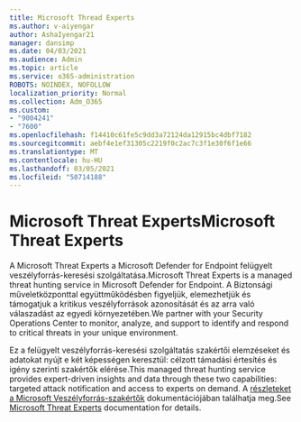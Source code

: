 ```yaml
---
title: Microsoft Thread Experts
ms.author: v-aiyengar
author: AshaIyengar21
manager: dansimp
ms.date: 04/03/2021
ms.audience: Admin
ms.topic: article
ms.service: o365-administration
ROBOTS: NOINDEX, NOFOLLOW
localization_priority: Normal
ms.collection: Adm_O365
ms.custom:
- "9004241"
- "7600"
ms.openlocfilehash: f14410c61fe5c9dd3a72124da12915bc4dbf7182
ms.sourcegitcommit: aebf4e1ef31305c2219f0c2ac7c3f1e30f6f1e66
ms.translationtype: MT
ms.contentlocale: hu-HU
ms.lasthandoff: 03/05/2021
ms.locfileid: "50714188"
---
```

# <a name="microsoft-threat-experts"></a><span data-ttu-id="24e4d-102">Microsoft Threat Experts</span><span class="sxs-lookup"><span data-stu-id="24e4d-102">Microsoft Threat Experts</span></span>

<span data-ttu-id="24e4d-103">A Microsoft Threat Experts a Microsoft Defender for Endpoint felügyelt veszélyforrás-keresési szolgáltatása.</span><span class="sxs-lookup"><span data-stu-id="24e4d-103">Microsoft Threat Experts is a managed threat hunting service in Microsoft Defender for Endpoint.</span></span>  <span data-ttu-id="24e4d-104">A Biztonsági műveletközponttal együttműködésben figyeljük, elemezhetjük és támogatjuk a kritikus veszélyforrások azonosítását és az arra való válaszadást az egyedi környezetében.</span><span class="sxs-lookup"><span data-stu-id="24e4d-104">We partner with your Security Operations Center to monitor, analyze, and support to identify and respond to critical threats in your unique environment.</span></span>

<span data-ttu-id="24e4d-105">Ez a felügyelt veszélyforrás-keresési szolgáltatás szakértői elemzéseket és adatokat nyújt e két képességen keresztül: célzott támadási értesítés és igény szerinti szakértők elérése.</span><span class="sxs-lookup"><span data-stu-id="24e4d-105">This managed threat hunting service provides expert-driven insights and data through these two capabilities: targeted attack notification and access to experts on demand.</span></span> <span data-ttu-id="24e4d-106">A [részleteket a Microsoft Veszélyforrás-szakértők](https://docs.microsoft.com/windows/security/threat-protection/microsoft-defender-atp/microsoft-threat-experts) dokumentációjában találhatja meg.</span><span class="sxs-lookup"><span data-stu-id="24e4d-106">See [Microsoft Threat Experts](https://docs.microsoft.com/windows/security/threat-protection/microsoft-defender-atp/microsoft-threat-experts) documentation for details.</span></span>
